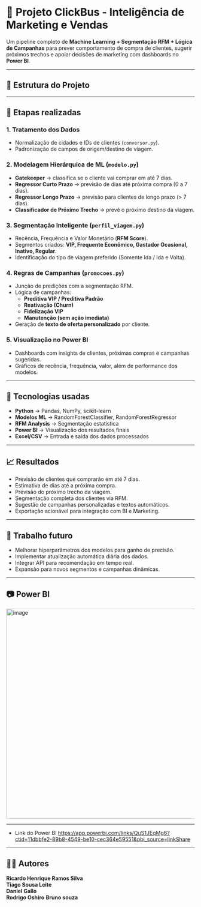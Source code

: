 # 🚌 Projeto ClickBus - Inteligência de Marketing e Vendas  

Um pipeline completo de **Machine Learning + Segmentação RFM + Lógica de Campanhas** para prever comportamento de compra de clientes, sugerir próximos trechos e apoiar decisões de marketing com dashboards no **Power BI**.  

---

## 📌 Estrutura do Projeto  

---

## 🚀 Etapas realizadas  

### 1. **Tratamento dos Dados**  
- Normalização de cidades e IDs de clientes (`conversor.py`).  
- Padronização de campos de origem/destino de viagem.  

### 2. **Modelagem Hierárquica de ML (`modelo.py`)**  
- **Gatekeeper** → classifica se o cliente vai comprar em até 7 dias.  
- **Regressor Curto Prazo** → previsão de dias até próxima compra (0 a 7 dias).  
- **Regressor Longo Prazo** → previsão para clientes de longo prazo (> 7 dias).  
- **Classificador de Próximo Trecho** → prevê o próximo destino da viagem.  

### 3. **Segmentação Inteligente (`perfil_viagem.py`)**  
- Recência, Frequência e Valor Monetário (**RFM Score**).  
- Segmentos criados: **VIP, Frequente Econômico, Gastador Ocasional, Inativo, Regular**.  
- Identificação do tipo de viagem preferido (Somente Ida / Ida e Volta).  

### 4. **Regras de Campanhas (`promocoes.py`)**  
- Junção de predições com a segmentação RFM.  
- Lógica de campanhas:  
  - **Preditiva VIP / Preditiva Padrão**  
  - **Reativação (Churn)**  
  - **Fidelização VIP**  
  - **Manutenção (sem ação imediata)**  
- Geração de **texto de oferta personalizado** por cliente.  

### 5. **Visualização no Power BI**  
- Dashboards com insights de clientes, próximas compras e campanhas sugeridas.  
- Gráficos de recência, frequência, valor, além de performance dos modelos.  

---

## 🧠 Tecnologias usadas  

- **Python** → Pandas, NumPy, scikit-learn  
- **Modelos ML** → RandomForestClassifier, RandomForestRegressor  
- **RFM Analysis** → Segmentação estatística  
- **Power BI** → Visualização dos resultados finais  
- **Excel/CSV** → Entrada e saída dos dados processados  

---

## 📈 Resultados  

- Previsão de clientes que comprarão em até 7 dias.  
- Estimativa de dias até a próxima compra.  
- Previsão do próximo trecho da viagem.  
- Segmentação completa dos clientes via RFM.  
- Sugestão de campanhas personalizadas e textos automáticos.  
- Exportação acionável para integração com BI e Marketing.  

---

## 🧰 Trabalho futuro  

- Melhorar hiperparâmetros dos modelos para ganho de precisão.  
- Implementar atualização automática diária dos dados.  
- Integrar API para recomendação em tempo real.  
- Expansão para novos segmentos e campanhas dinâmicas.  

---

## 📷 Power BI  
<img width="900" height="560" alt="image" src="https://github.com/user-attachments/assets/30093a0d-4e8d-413e-aa4c-3af749842866" />


---
- Link do Power BI
  https://app.powerbi.com/links/QuS1JEqMg6?ctid=11dbbfe2-89b8-4549-be10-cec364e59551&pbi_source=linkShare
---

## 👨‍💻 Autores

**Ricardo Henrique Ramos Silva**  
**Tiago Sousa Leite**  
**Daniel Gallo**  
**Rodrigo Oshiro**
**Bruno souza**  


